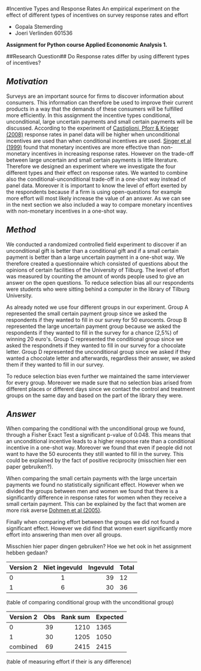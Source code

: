 #Incentive Types and Response Rates
An empirical experiment on the effect of different types of incentives on survey response rates and effort
* Gopala Stemerding 
* Joeri Verlinden 601536

**Assignment for Python course Applied Econonomic Analysis 1.**

##Research Question##
Do Response rates differ by using different types of incentives?

## _Motivation_
Surveys are an important source for firms to discover information about consumers. This information can therefore be used to improve their current products in a way that the demands of these consumers will be fulfilled more efficiently. In this assignment the incentive types conditional, unconditional, large uncertain payments and small certain payments will be discussed. According to the experiment of [Castiglioni, Pforr & Krieger (2008)](https://ojs.ub.uni-konstanz.de/srm/article/view/599/2137) response rates in panel data will be higher when unconditional incentives are used than when conditional incentives are used. [Singer et al (1999)](http://www.jos.nu/Articles/article.asp) found that monetary incentives are more effective than non-monetary incentives in increasing response rates. However on the trade-off between large uncertain and small certain payments is little literature. Therefore we designed an experiment where we investigate the four different types and their effect on response rates. We wanted to combine also the conditional-unconditional trade-off in a one-shot way instead of panel data. Moreover it is important to know the level of effort exerted by the respondents because if a firm is using open-questions for example more effort will most likely increase the value of an answer. As we can see in the next section we also included a way to compare monetary incentives with non-monetary incentives in a one-shot way. 

## _Method_
We conducted a randomized controlled field experiment to discover if an unconditional gift is better than a conditional gift and if a small certain payment is better than a large uncertain payment in a one-shot way. We therefore created a questionnaire which consisted of questions about the opinions of certain facilities of the University of Tilburg. The level of effort was measured by counting the amount of words people used to give an answer on the open questions. To reduce selection bias all our respondents were students who were sitting behind a computer in the library of Tilburg University.

As already noted we use four different groups in our experiment. Group A represented the small certain payment group since we asked the respondents if they wanted to fill in our survey for 50 eurocents. Group B represented the large uncertain payment group because we asked the respondents if they wanted to fill in the survey for a chance (2,5%) of winning 20 euro's. Group C represented the conditional group since we asked the respondnets if they wanted to fill in our survey for a chocolate letter. Group D represented the unconditional group since we asked if they wanted a chocolate letter and afterwards, regardless their answer, we asked them if they wanted to fill in our survey. 

To reduce selection bias even further we maintained the same interviewer for every group. Moreover we made sure that no selection bias arised from different places or different days since we contact the control and treatment groups on the same day and based on the part of the library they were. 

## _Answer_
When comparing the conditional with the unconditional group we found, through a Fisher Exact Test a significant p-value of 0.048. This means that an unconditional incentive leads to a higher response rate than a conditional incentive in a one-shot way. Moreover we found that even if people did not want to have the 50 eurocents they still wanted to fill in the survey. This could be explained by the fact of positive reciprocity (misschien hier een paper gebruiken?). 

When comparing the small certain payments with the large uncertain payments we found no statistically significant effect. However when we divided the groups between men and women we found that there is a significantly difference in response rates for women when they receive a small certain payment. This can be explained by the fact that women are more risk averse [Dohmen et al (2005)](http://ftp.iza.org/dp1730.pdf). 

Finally when comparing effort between the groups we did not found a significant effect. However we did find that women exert significantly more effort into answering than men over all groups. 

Misschien hier paper dingen gebruiken? Hoe we het ook in het assignment hebben gedaan?

|   Version 2   | Niet ingevuld | Ingevuld       | Total      |     
| ------------- |:-------------:| --------------:| -----------
| 0             | 1             | 39             | 12         |  
| 1             | 6             | 30             | 36         | 
 
(table of comparing conditional group with the unconditional group)

|   Version 2   | Obs           | Rank sum       | Expected   |     
| ------------- |:-------------:| --------------:| -----------
| 0             | 39            | 1210           | 1365       |  
| 1             | 30            | 1205           | 1050       | 
| combined      | 69            | 2415           | 2415       |

(table of measuring effort if their is any difference)

